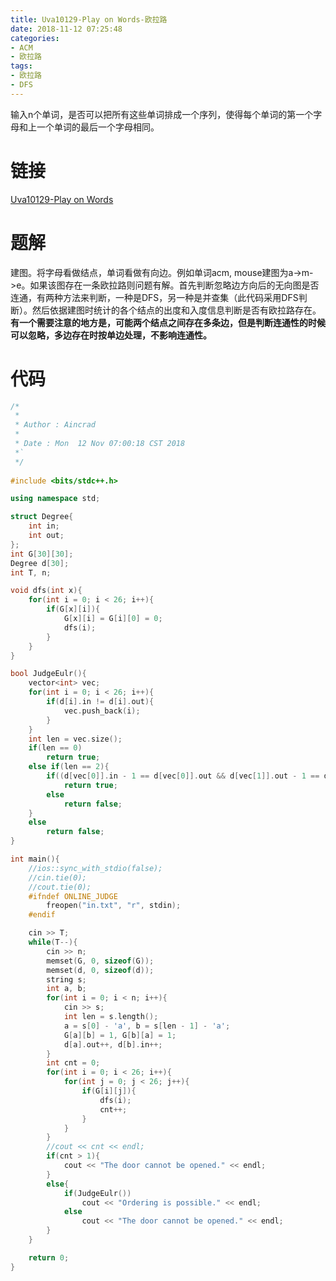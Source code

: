 ```yaml
---
title: Uva10129-Play on Words-欧拉路
date: 2018-11-12 07:25:48
categories:
- ACM
- 欧拉路
tags:
- 欧拉路
- DFS
---
```

输入n个单词，是否可以把所有这些单词排成一个序列，使得每个单词的第一个字母和上一个单词的最后一个字母相同。
<!--more-->
# 链接
[Uva10129-Play on Words](https://vjudge.net/problem/UVA-10129)

# 题解
建图。将字母看做结点，单词看做有向边。例如单词acm, mouse建图为a->m->e。如果该图存在一条欧拉路则问题有解。首先判断忽略边方向后的无向图是否连通，有两种方法来判断，一种是DFS，另一种是并查集（此代码采用DFS判断）。然后依据建图时统计的各个结点的出度和入度信息判断是否有欧拉路存在。
**有一个需要注意的地方是，可能两个结点之间存在多条边，但是判断连通性的时候可以忽略，多边存在时按单边处理，不影响连通性。**

# 代码
```C++
/*
 *
 * Author : Aincrad
 *
 * Date : Mon  12 Nov 07:00:18 CST 2018
 *`
 */
 
#include <bits/stdc++.h>

using namespace std;

struct Degree{
	int in;
	int out;
};
int G[30][30];
Degree d[30];
int T, n;

void dfs(int x){
	for(int i = 0; i < 26; i++){
		if(G[x][i]){
			G[x][i] = G[i][0] = 0;
			dfs(i);
		}
	}
}

bool JudgeEulr(){
	vector<int> vec;
	for(int i = 0; i < 26; i++){
		if(d[i].in != d[i].out){
			vec.push_back(i);
		} 
	}
	int len = vec.size();
	if(len == 0) 
		return true;
	else if(len == 2){
		if((d[vec[0]].in - 1 == d[vec[0]].out && d[vec[1]].out - 1 == d[vec[1]].in) || (d[vec[0]].out - 1 == d[vec[0]].in && d[vec[1]].in - 1 == d[vec[1]].out))
			return true;
		else
			return false;
	}
	else
		return false;
}

int main(){
	//ios::sync_with_stdio(false);
	//cin.tie(0);
	//cout.tie(0);
	#ifndef ONLINE_JUDGE
		freopen("in.txt", "r", stdin);
	#endif

	cin >> T;
	while(T--){
		cin >> n;
		memset(G, 0, sizeof(G));
		memset(d, 0, sizeof(d));
		string s;
		int a, b;
		for(int i = 0; i < n; i++){
			cin >> s;
			int len = s.length();
			a = s[0] - 'a', b = s[len - 1] - 'a';
			G[a][b] = 1, G[b][a] = 1;
			d[a].out++, d[b].in++;
		}
		int cnt = 0;
		for(int i = 0; i < 26; i++){
			for(int j = 0; j < 26; j++){
				if(G[i][j]){
					dfs(i);
					cnt++;
				}
			}
		}
		//cout << cnt << endl;
		if(cnt > 1){
			cout << "The door cannot be opened." << endl;
		}
		else{
			if(JudgeEulr())
				cout << "Ordering is possible." << endl;
			else
				cout << "The door cannot be opened." << endl;
		}
	}

	return 0;
}

```
